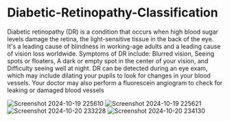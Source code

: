 # Diabetic-Retinopathy-Classification
Diabetic retinopathy (DR) is a condition that occurs when high blood sugar levels damage the retina, the light-sensitive tissue in the back of the eye. It's a leading cause of blindness in working-age adults and a leading cause of vision loss worldwide. 
Symptoms of DR include: Blurred vision, Seeing spots or floaters, A dark or empty spot in the center of your vision, and Difficulty seeing well at night. 
DR can be detected during an eye exam, which may include dilating your pupils to look for changes in your blood vessels. Your doctor may also perform a fluorescein angiogram to check for leaking or damaged blood vessels

![Screenshot 2024-10-19 225610](https://github.com/user-attachments/assets/282fe6ae-a5bc-4297-af7f-2dc059680769)
![Screenshot 2024-10-19 225621](https://github.com/user-attachments/assets/e4fc73e6-6963-454f-9984-8a0769043c53)
![Screenshot 2024-10-20 233228](https://github.com/user-attachments/assets/b70c6dcd-d26f-4bc7-8d0e-b2c5aec90293)
![Screenshot 2024-10-20 234130](https://github.com/user-attachments/assets/d92a4d66-bcda-4fca-a246-46506b813c71)

